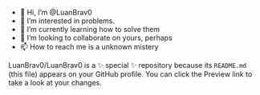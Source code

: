 - 👋 Hi, I’m @LuanBrav0
- 👀 I’m interested in problems.
- 🌱 I’m currently learning how to solve them
- 💞️ I’m looking to collaborate on yours, perhaps
- 📫 How to reach me is a unknown mistery

LuanBrav0/LuanBrav0 is a ✨ special ✨ repository because its `README.md` (this file) appears on your GitHub profile.
You can click the Preview link to take a look at your changes.
